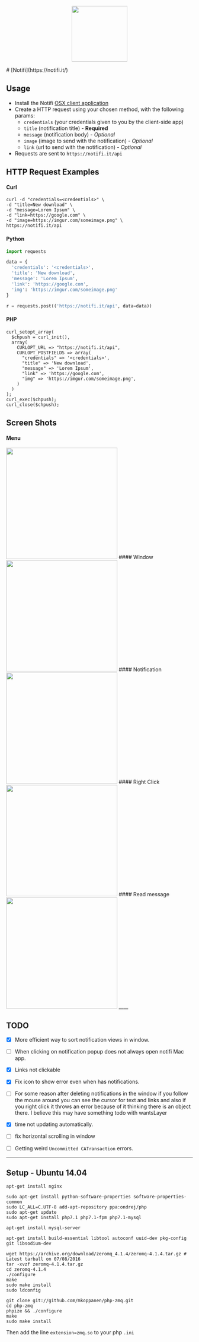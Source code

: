 <p align="center"><img height="150px" src="https://github.com/maxisme/notifi/blob/master/bell.png"></p>
# [Notifi](https://notifi.it/)

## Usage
- Install the Notifi [OSX client application](https://notifi.it/download)
- Create a HTTP request using your chosen method, with the following params:
  - `credentials` (your credentials given to you by the client-side app)
  - `title` (notification title) - **Required**
  - `message` (notification body) - _Optional_
  - `image` (image to send with the notification) - _Optional_
  - `link` (url to send with the notification) - _Optional_
- Requests are sent to `https://notifi.it/api`

## HTTP Request Examples

#### Curl
```
curl -d "credentials=<credentials>" \
-d "title=New download" \
-d "message=Lorem Ipsum" \
-d "link=https://google.com" \
-d "image=https://imgur.com/someimage.png" \
https://notifi.it/api
```

#### Python
```python
import requests

data = {
  'credentials': '<credentials>',
  'title': 'New download',
  'message': 'Lorem Ipsum',
  'link': 'https://google.com',
  'img': 'https://imgur.com/someimage.png'
}

r = requests.post(('https://notifi.it/api', data=data))
```

#### PHP
```
curl_setopt_array(
  $chpush = curl_init(),
  array(
    CURLOPT_URL => "https://notifi.it/api",
    CURLOPT_POSTFIELDS => array(
      "credentials" => '<credentials>',
      "title" => 'New download',
      "message" => 'Lorem Ipsum',
      "link" => 'https://google.com',
      "img" => 'https://imgur.com/someimage.png',
    )
  )
);
curl_exec($chpush);
curl_close($chpush);
```

## Screen Shots
#### Menu
<img width='300' src="https://github.com/maxisme/notifi/raw/master/Screen%20Shots/Menubar.png">
#### Window
<img width='300' src="https://github.com/maxisme/notifi/raw/master/Screen%20Shots/Window.png">
#### Notification
<img width='300' src="https://github.com/maxisme/notifi/raw/master/Screen%20Shots/Notification.png">
#### Right Click
<img width='300' src="https://github.com/maxisme/notifi/raw/master/Screen%20Shots/RightClick.png">
#### Read message
<img width='300' src="https://github.com/maxisme/notifi/raw/master/Screen%20Shots/Read.png">
____

## TODO

- [x] More efficient way to sort notification views in window.
- [ ] When clicking on notification popup does not always open notifi Mac app.
- [x] Links not clickable
- [x] Fix icon to show error even when has notifications.
- [ ] For some reason after deleting notifications in the window if you follow the mouse around you can see the cursor for text and links and also if you right click it throws an error because of it thinking there is an object there. I believe this may have something todo with wantsLayer
- [x] time not updating automatically.
- [ ] fix horizontal scrolling in window

- [ ] Getting weird `Uncommitted CATransaction` errors.

____

## Setup - Ubuntu 14.04

```
apt-get install nginx
```

```
sudo apt-get install python-software-properties software-properties-common
sudo LC_ALL=C.UTF-8 add-apt-repository ppa:ondrej/php
sudo apt-get update
sudo apt-get install php7.1 php7.1-fpm php7.1-mysql
```

```
apt-get install mysql-server
```

```
apt-get install build-essential libtool autoconf uuid-dev pkg-config git libsodium-dev
```

```
wget https://archive.org/download/zeromq_4.1.4/zeromq-4.1.4.tar.gz # Latest tarball on 07/08/2016
tar -xvzf zeromq-4.1.4.tar.gz
cd zeromq-4.1.4
./configure
make
sudo make install
sudo ldconfig
```

```
git clone git://github.com/mkoppanen/php-zmq.git
cd php-zmq
phpize && ./configure
make
sudo make install
```

Then add the line `extension=zmq.so` to your php `.ini`
